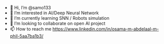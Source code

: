 - 👋 Hi, I’m @samo133
- 👀 I’m interested in AI/Deep Neural Network
- 🌱 I’m currently learning SNN / Robots simulation
- 💞️ I’m looking to collaborate on open AI project
- 📫 How to reach me https://www.linkedin.com/in/osama-m-abdelaal-m-phil-5aa7ba1b3/

<!---
samo133/samo133 is a ✨ special ✨ repository because its `README.md` (this file) appears on your GitHub profile.
You can click the Preview link to take a look at your changes.
--->
